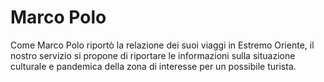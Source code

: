 # Marco Polo

Come Marco Polo riportò la relazione dei suoi viaggi in Estremo Oriente, il nostro servizio si propone di riportare le informazioni sulla situazione culturale e pandemica della zona di interesse per un possibile turista.
